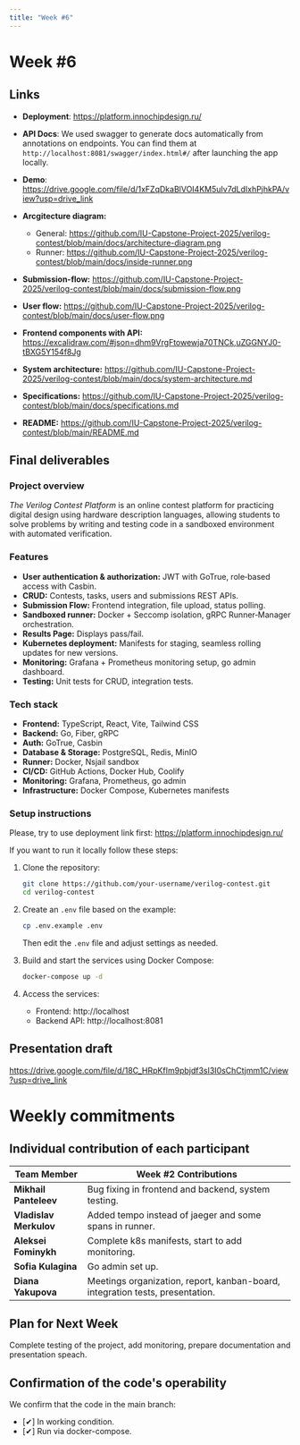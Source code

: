```yaml
---
title: "Week #6"
---
```


# **Week #6**

## Links

- **Deployment**: https://platform.innochipdesign.ru/
- **API Docs**: We used swagger to generate docs automatically from annotations on endpoints. You can find them at `http://localhost:8081/swagger/index.html#/` after launching the app locally.
- **Demo**: https://drive.google.com/file/d/1xFZqDkaBlVOI4KM5uIv7dLdIxhPjhkPA/view?usp=drive_link
- **Arcgitecture diagram:** 
  - General: https://github.com/IU-Capstone-Project-2025/verilog-contest/blob/main/docs/architecture-diagram.png
  - Runner: https://github.com/IU-Capstone-Project-2025/verilog-contest/blob/main/docs/inside-runner.png
- **Submission-flow:** https://github.com/IU-Capstone-Project-2025/verilog-contest/blob/main/docs/submission-flow.png

- **User flow:** https://github.com/IU-Capstone-Project-2025/verilog-contest/blob/main/docs/user-flow.png

- **Frontend components with API:** https://excalidraw.com/#json=dhm9VrgFtowewja70TNCk,uZGGNYJ0-tBXG5Y154f8Jg

- **System architecture:** https://github.com/IU-Capstone-Project-2025/verilog-contest/blob/main/docs/system-architecture.md

- **Specifications:** https://github.com/IU-Capstone-Project-2025/verilog-contest/blob/main/docs/specifications.md

- **README:** https://github.com/IU-Capstone-Project-2025/verilog-contest/blob/main/README.md

## Final deliverables

### Project overview

_The Verilog Contest Platform_ is an online contest platform for practicing digital design using hardware description languages, allowing students to solve problems by writing and testing code in a sandboxed environment with automated verification.

### Features

* **User authentication & authorization:** JWT with GoTrue, role‑based access with Casbin.
* **CRUD:** Contests, tasks, users and submissions REST APIs.
* **Submission Flow:** Frontend integration, file upload, status polling.
* **Sandboxed runner:** Docker + Seccomp isolation, gRPC Runner‑Manager orchestration.
* **Results Page:** Displays pass/fail.
* **Kubernetes deployment:** Manifests for staging, seamless rolling updates for new versions.
* **Monitoring:** Grafana + Prometheus monitoring setup, go admin dashboard.
* **Testing:** Unit tests for CRUD, integration tests.

### Tech stack

* **Frontend:** TypeScript, React, Vite, Tailwind CSS
* **Backend:** Go, Fiber, gRPC
* **Auth:** GoTrue, Casbin
* **Database & Storage:** PostgreSQL, Redis, MinIO
* **Runner:** Docker, Nsjail sandbox
* **CI/CD:** GitHub Actions, Docker Hub, Coolify
* **Monitoring:** Grafana, Prometheus, go admin
* **Infrastructure:** Docker Compose, Kubernetes manifests

### Setup instructions
Please, try to use deployment link first: https://platform.innochipdesign.ru/

If you want to run it locally follow these steps:
1. Clone the repository:

   ```bash
   git clone https://github.com/your-username/verilog-contest.git
   cd verilog-contest
   ```

2. Create an `.env` file based on the example:

   ```bash
   cp .env.example .env
   ```

   Then edit the `.env` file and adjust settings as needed.

3. Build and start the services using Docker Compose:

   ```bash
   docker-compose up -d
   ```

4. Access the services:
   - Frontend: http://localhost
   - Backend API: http://localhost:8081


## Presentation draft

https://drive.google.com/file/d/18C_HRpKfIm9pbjdf3sI3I0sChCtjmm1C/view?usp=drive_link

# Weekly commitments

## Individual contribution of each participant

| Team Member            | Week #2 Contributions                                                                     
| ---------------------- | ------------------------------------------------------------------------------------------ |
| **Mikhail Panteleev**  |         Bug fixing in frontend and backend, system testing.               
| **Vladislav Merkulov** | Added tempo instead of jaeger and some spans in runner.      
| **Aleksei Fominykh**   | Complete k8s manifests, start to add monitoring.                                     
| **Sofia Kulagina**     | Go admin set up.            |
| **Diana Yakupova**     | Meetings organization, report, kanban-board, integration tests, presentation. |

## Plan for Next Week

Complete testing of the project, add monitoring, prepare documentation and presentation speach.

## Confirmation of the code's operability

We confirm that the code in the main branch:
- [✔] In working condition.
- [✔] Run via docker-compose.